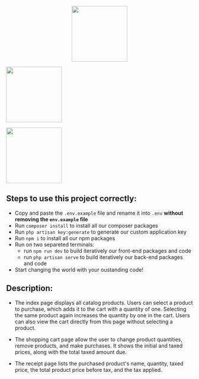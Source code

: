 <p align="center">
<a href="https://getbootstrap.com" target="_blank"><img src="https://miro.medium.com/v2/resize:fit:400/1*onZhQJU7A3ab6V1sHfMRkQ.jpeg" height="150"></a>

<a href="https://laravel.com" target="_blank"><img src="https://raw.githubusercontent.com/laravel/art/master/logo-lockup/5%20SVG/2%20CMYK/1%20Full%20Color/laravel-logolockup-cmyk-red.svg" height="150"></a>

<a href="https://laravel.com" target="_blank"><img src="https://upload.wikimedia.org/wikipedia/commons/thumb/9/96/Sass_Logo_Color.svg/1200px-Sass_Logo_Color.svg.png" height="150"></a>

</p>

## Steps to use this project correctly:

-   Copy and paste the `.env.example` file and rename it into `.env` **without removing the `env.example` file**
-   Run `composer install` to install all our composer packages
-   Run `php artisan key:generate` to generate our custom application key
-   Run `npm i` to install all our npm packages
-   Run on two separeted terminals:
    -   run `npm run dev` to build iteratively our front-end packages and code
    -   run `php artisan serve` to build iteratively our back-end packages and code
-   Start changing the world with your oustanding code!

## Description:

-   The index page displays all catalog products. Users can select a product to purchase, which adds it to the cart with a quantity of one. Selecting the same product again increases the quantity by one in the cart. Users can also view the cart directly from this page without selecting a product.

-   The shopping cart page allow the user to change product quantities, remove products, and make purchases. It shows the initial and taxed prices, along with the total taxed amount due.

-   The receipt page lists the purchased product's name, quantity, taxed price, the total product price before tax, and the tax applied.
